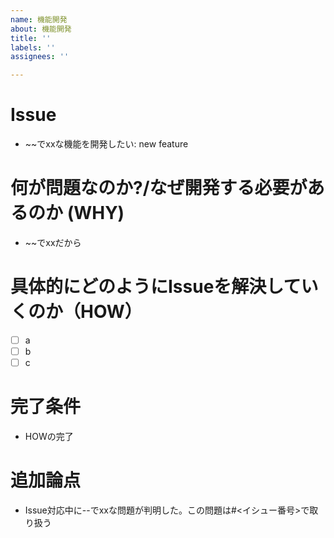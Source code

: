 ```yaml
---
name: 機能開発
about: 機能開発
title: ''
labels: ''
assignees: ''

---
```


# Issue
- ~~でxxな機能を開発したい: new feature

# 何が問題なのか?/なぜ開発する必要があるのか (WHY)
- ~~でxxだから

# 具体的にどのようにIssueを解決していくのか（HOW）
- [ ] a
- [ ] b
- [ ] c

# 完了条件
- HOWの完了

# 追加論点
- Issue対応中に--でxxな問題が判明した。この問題は#<イシュー番号>で取り扱う
